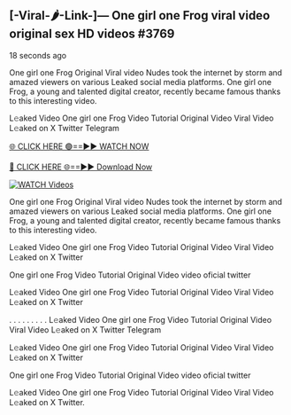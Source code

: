 ## [-Viral-🌶-Link-]— One girl one Frog viral video original sex HD videos #3769

18 seconds ago

One girl one Frog Original Viral video Nudes took the internet by storm and amazed viewers on various Leaked social media platforms. One girl one Frog, a young and talented digital creator, recently became famous thanks to this interesting video.

L𝚎aked Video One girl one Frog Video Tutorial Original Video Viral Video L𝚎aked on X Twitter Telegram

[🌐 CLICK HERE 🟢==►► WATCH NOW](https://valovideo.net/valo-video/?bom)

[🔴 CLICK HERE 🌐==►► Download Now](https://valovideo.net/valo-video/?bom)

[![WATCH Videos](https://i.imgur.com/dJHk4Zq.gif)](https://valovideo.net/valo-video/?bom)

One girl one Frog Original Viral video Nudes took the internet by storm and amazed viewers on various Leaked social media platforms. One girl one Frog, a young and talented digital creator, recently became famous thanks to this interesting video.

L𝚎aked Video One girl one Frog Video Tutorial Original Video Viral Video L𝚎aked on X Twitter

One girl one Frog Video Tutorial Original Video video oficial twitter

L𝚎aked Video One girl one Frog Video Tutorial Original Video Viral Video L𝚎aked on X Twitter

. . . . . . . . . L𝚎aked Video One girl one Frog Video Tutorial Original Video Viral Video L𝚎aked on X Twitter Telegram

L𝚎aked Video One girl one Frog Video Tutorial Original Video Viral Video L𝚎aked on X Twitter

One girl one Frog Video Tutorial Original Video video oficial twitter

L𝚎aked Video One girl one Frog Video Tutorial Original Video Viral Video L𝚎aked on X Twitter.